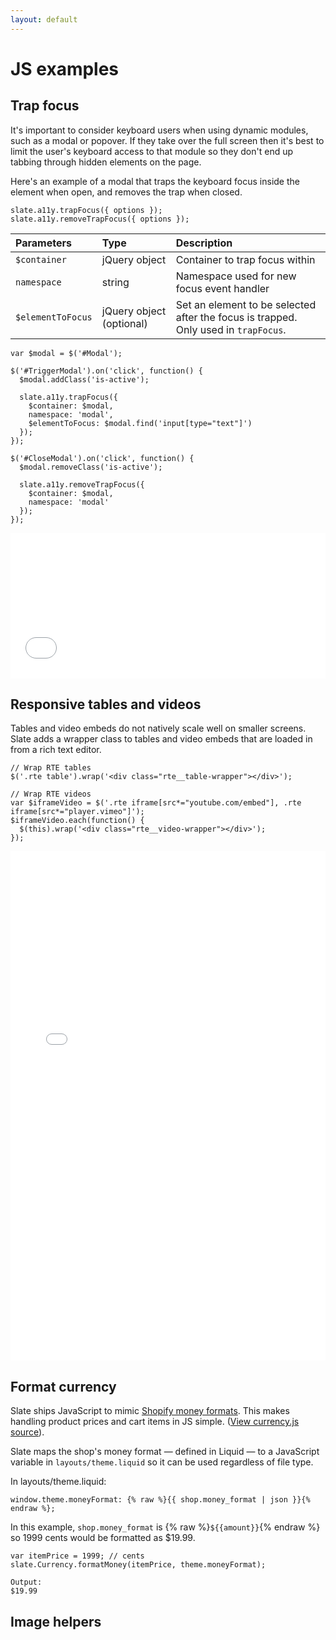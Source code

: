 ```yaml
---
layout: default
---
```

# JS examples

## Trap focus

It's important to consider keyboard users when using dynamic modules, such as a modal or popover. If they take over the full screen then it's best to limit the user's keyboard access to that module so they don't end up tabbing through hidden elements on the page.

Here's an example of a modal that traps the keyboard focus inside the element when open, and removes the trap when closed.

```
slate.a11y.trapFocus({ options });
slate.a11y.removeTrapFocus({ options });
```

| Parameters         | Type          | Description   |
| :----------------- | :------------ | :------------ |
| `$container`       | jQuery object | Container to trap focus within |
| `namespace`        | string        | Namespace used for new focus event handler |
| `$elementToFocus`  | jQuery object (optional) | Set an element to be selected after the focus is trapped. Only used in `trapFocus`. |

```
var $modal = $('#Modal');

$('#TriggerModal').on('click', function() {
  $modal.addClass('is-active');

  slate.a11y.trapFocus({
    $container: $modal,
    namespace: 'modal',
    $elementToFocus: $modal.find('input[type="text"]')
  });
});

$('#CloseModal').on('click', function() {
  $modal.removeClass('is-active');

  slate.a11y.removeTrapFocus({
    $container: $modal,
    namespace: 'modal'
  });
});
```

<div class="demo-iframe">
  <iframe width="100%" height="233" src="../js-examples/trap-focus" frameborder="0"></iframe>
</div>

## Responsive tables and videos

Tables and video embeds do not natively scale well on smaller screens. Slate adds a wrapper class to tables and video embeds that are loaded in from a rich text editor.

```
// Wrap RTE tables
$('.rte table').wrap('<div class="rte__table-wrapper"></div>');

// Wrap RTE videos
var $iframeVideo = $('.rte iframe[src*="youtube.com/embed"], .rte iframe[src*="player.vimeo"]');
$iframeVideo.each(function() {
  $(this).wrap('<div class="rte__video-wrapper"></div>');
});
```

<div class="demo-iframe">
  <iframe width="100%" height="815" src="../js-examples/tables-videos" frameborder="0"></iframe>
</div>

## Format currency

Slate ships JavaScript to mimic [Shopify money formats](https://help.shopify.com/manual/payment-settings/currency-formatting#currency-formatting-options). This makes handling product prices and cart items in JS simple. ([View currency.js source](https://github.com/Shopify/slate/blob/master/src/scripts/slate/currency.js)).

Slate maps the shop's money format — defined in Liquid — to a JavaScript variable in `layouts/theme.liquid` so it can be used regardless of file type.

In layouts/theme.liquid:
```
window.theme.moneyFormat: {% raw %}{{ shop.money_format | json }}{% endraw %};
```

In this example, `shop.money_format` is {% raw %}`${{amount}}`{% endraw %} so 1999 cents would be formatted as $19.99.
```
var itemPrice = 1999; // cents
slate.Currency.formatMoney(itemPrice, theme.moneyFormat);

Output:
$19.99
```

## Image helpers

